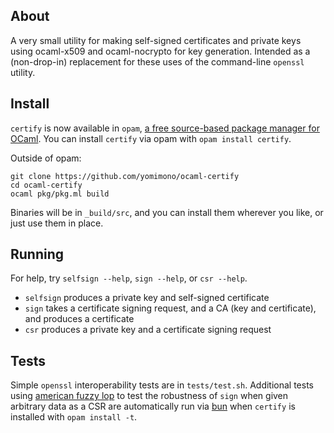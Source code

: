 ## About

A very small utility for making self-signed certificates and private keys using ocaml-x509 and ocaml-nocrypto for key generation.  Intended as a (non-drop-in) replacement for these uses of the command-line `openssl` utility.

## Install

`certify` is now available in `opam`, [a free source-based package manager for OCaml](https://github.com/ocaml/opam).  You can install `certify` via opam with `opam install certify`.

Outside of opam:

```
git clone https://github.com/yomimono/ocaml-certify
cd ocaml-certify
ocaml pkg/pkg.ml build
```

Binaries will be in `_build/src`, and you can install them wherever you like, or just use them in place.

## Running

For help, try `selfsign --help`, `sign --help`, or `csr --help`.

- `selfsign` produces a private key and self-signed certificate
- `sign` takes a certificate signing request, and a CA (key and certificate), and produces a certificate
- `csr` produces a private key and a certificate signing request

## Tests

Simple `openssl` interoperability tests are in `tests/test.sh`.  Additional tests using [american fuzzy lop](http://lcamtuf.coredump.cx/afl) to test the robustness of `sign` when given arbitrary data as a CSR are automatically run via [bun](https://github.com/yomimono/ocaml-bun) when `certify` is installed with `opam install -t`.
